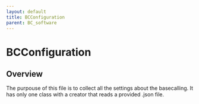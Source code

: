 ```yaml
---
layout: default
title: BCConfiguration
parent: BC_software
---
```


# BCConfiguration

## Overview
The purpouse of this file is to collect all the settings about the basecalling. It has only one class with a creator that reads a provided .json file.